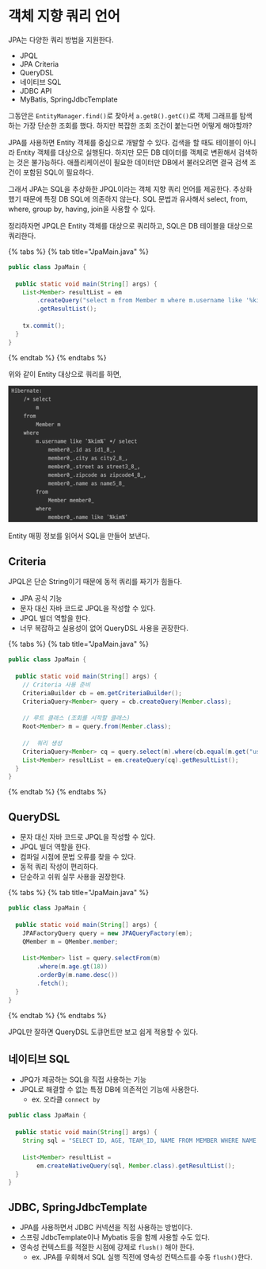 # 객체 지향 쿼리 언어

JPA는 다양한 쿼리 방법을 지원한다.

- JPQL
- JPA Criteria
- QueryDSL
- 네이티브 SQL
- JDBC API
- MyBatis, SpringJdbcTemplate

그동안은 `EntityManager.find()`로 찾아서 `a.getB().getC()`로 객체 그래프를 탐색하는 가장 단순한 조회를 했다. 하지만 복잡한 조회 조건이 붙는다면
어떻게 해야할까?

JPA를 사용하면 Entity 객체를 중심으로 개발할 수 있다. 검색을 할 때도 테이블이 아니라 Entity 객체를 대상으로 실행된다. 하지만 모든 DB 데이터를 객체로 변환해서 검색하는
것은 불가능하다. 애플리케이션이 필요한 데이터만 DB에서 불러오려면 결국 검색 조건이 포함된 SQL이 필요하다.

그래서 JPA는 SQL을 추상화한 JPQL이라는 객체 지향 쿼리 언어를 제공한다. 추상화했기 때문에 특정 DB SQL에 의존하지 않는다. SQL 문법과 유사해서 select,
from, where, group by, having, join을 사용할 수 있다.

정리하자면 JPQL은 Entity 객체를 대상으로 쿼리하고, SQL은 DB 테이블을 대상으로 쿼리한다.

{% tabs %} {% tab title="JpaMain.java" %}

```java
public class JpaMain {

  public static void main(String[] args) {
    List<Member> resultList = em
        .createQuery("select m from Member m where m.username like '%kim%'", Member.class)
        .getResultList();

    tx.commit();
  }
}
```

{% endtab %} {% endtabs %}

위와 같이 Entity 대상으로 쿼리를 하면,

![](../../.gitbook/assets/kimyounghan-orm-jpa/10/screenshot%202021-04-03%20오후%204.21.46.png)

Entity 매핑 정보를 읽어서 SQL을 만들어 보낸다.

## Criteria

JPQL은 단순 String이기 때문에 동적 쿼리를 짜기가 힘들다.

- JPA 공식 기능
- 문자 대신 자바 코드로 JPQL을 작성할 수 있다.
- JPQL 빌더 역할을 한다.
- 너무 복잡하고 실용성이 없어 QueryDSL 사용을 권장한다.

{% tabs %} {% tab title="JpaMain.java" %}

```java
public class JpaMain {

  public static void main(String[] args) {
    // Criteria 사용 준비
    CriteriaBuilder cb = em.getCriteriaBuilder();
    CriteriaQuery<Member> query = cb.createQuery(Member.class);

    // 루트 클래스 (조회를 시작할 클래스)
    Root<Member> m = query.from(Member.class);

    //  쿼리 생성
    CriteriaQuery<Member> cq = query.select(m).where(cb.equal(m.get("username"), "kim")); 
    List<Member> resultList = em.createQuery(cq).getResultList();
  }
}
```

{% endtab %} {% endtabs %}

## QueryDSL

- 문자 대신 자바 코드로 JPQL을 작성할 수 있다.
- JPQL 빌더 역할을 한다.
- 컴파일 시점에 문법 오류를 찾을 수 있다.
- 동적 쿼리 작성이 편리하다.
- 단순하고 쉬워 실무 사용을 권장한다.

{% tabs %} {% tab title="JpaMain.java" %}

```java
public class JpaMain {

  public static void main(String[] args) {
    JPAFactoryQuery query = new JPAQueryFactory(em);
    QMember m = QMember.member;
    
    List<Member> list = query.selectFrom(m)
        .where(m.age.gt(18))
        .orderBy(m.name.desc())
        .fetch();
  }
}
```

{% endtab %} {% endtabs %}

JPQL만 잘하면 QueryDSL 도큐먼트만 보고 쉽게 적용할 수 있다.

## 네이티브 SQL

- JPQ가 제공하는 SQL을 직접 사용하는 기능
- JPQL로 해결할 수 없는 특정 DB에 의존적인 기능에 사용한다.
    - ex. 오라클 `connect by`
    
```java
public class JpaMain {

  public static void main(String[] args) {
    String sql = "SELECT ID, AGE, TEAM_ID, NAME FROM MEMBER WHERE NAME = ‘kim’";
    
    List<Member> resultList =
        em.createNativeQuery(sql, Member.class).getResultList();
  }
}
```

## JDBC, SpringJdbcTemplate

- JPA를 사용하면서 JDBC 커넥션을 직접 사용하는 방법이다.
- 스프링 JdbcTemplate이나 Mybatis 등을 함께 사용할 수도 있다.
- 영속성 컨텍스트를 적절한 시점에 강제로 `flush()` 해야 한다.
    - ex. JPA를 우회해서 SQL 실행 직전에 영속성 컨텍스트를 수동 `flush()`한다.
